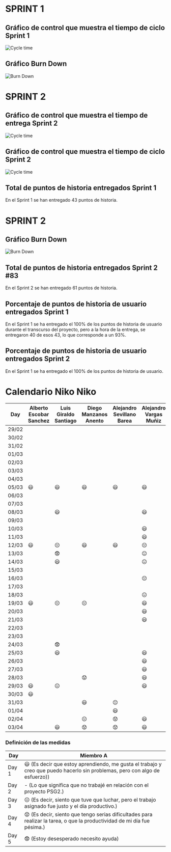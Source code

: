 # SPRINT 1
## Gráfico de control que muestra el tiempo de ciclo Sprint 1

![Cycle time ](../../frontend/src/static/images/Cycle%20time.JPG)

## Gráfico Burn Down 

![Burn Down](../../frontend/src/static/images/BurnDown%20Chart%20Sprint1.png)

# SPRINT 2
## Gráfico de control que muestra el tiempo de entrega Sprint 2

![Cycle time ](../../frontend/src/static/images/Cycle%20time2.jpg)

## Gráfico de control que muestra el tiempo de ciclo Sprint 2

![Cycle time ](../../frontend/src/static/images/Ciclo%20Sprint%202.JPG)

## Total de puntos de historia entregados Sprint 1 
En el Sprint 1 se han entregado 43 puntos de historia.

# SPRINT 2

## Gráfico Burn Down 

![Burn Down](../../frontend/src/static/images/BurnDown%20Chart%20Sprint2.png)

## Total de puntos de historia entregados Sprint 2 #83
En el Sprint 2 se han entregado 61 puntos de historia.


## Porcentaje de puntos de historia de usuario entregados Sprint 1
En el Sprint 1 se ha entregado el 100% de los puntos de historia de usuario durante el transcurso del proyecto, pero a la hora de la entrega, se entregaron 40 de esos 43, lo que corresponde a un 93%.

## Porcentaje de puntos de historia de usuario entregados Sprint 2
En el Sprint 1 se ha entregado el 100% de los puntos de historia de usuario.

# Calendario Niko Niko

| Day           | Alberto Escobar Sanchez   | Luis Giraldo Santiago     | Diego Manzanos Anento     | Alejandro Sevillano Barea     | Alejandro Vargas Muñiz     |
| ------------- | ------------- | -------------  | -------------  | -------------  | -------------  |
| 29/02|    |    |    |    |    |
| 30/02|    |    |    |    |    |
| 31/02|    |    |    |    |    |
| 01/03|    |    |    |    |    |
| 02/03|    |    |    |    |    |
| 03/03|    |    |    |    |    |
| 04/03|    |    |    |    |    |
| 05/03|:smiley:    | :smiley:   |  :smiley:  |  :smiley:   |  :smiley:  |
| 06/03|    |    |    |    |    |
| 07/03|    |    |    |    |    |
| 08/03|    | :smiley:   |    |    | :smiley:   |
| 09/03|    |    |    |    |    |
| 10/03|    |    |    |    |  :smiley:  |
| 11/03|    |    |    |    |  :smiley:  |
| 12/03|:smiley:    | :neutral_face:   | :smiley:   | :smiley:   |  :neutral_face:  |
| 13/03|    | :fearful:    |    |    | :neutral_face:   |
| 14/03|    |  :smiley:  |    |    |  :neutral_face:  |
| 15/03|    |    |    |    |    |
| 16/03|    |    |    |    | :neutral_face:   |
| 17/03|    |    |    |    |    |
| 18/03|    |    |    |    |  :neutral_face:  |
| 19/03|:smiley:    | :neutral_face:   |  :neutral_face:  |    |  :smiley:  |
| 20/03|    |    |    |    | :smiley:   |
| 21/03|    |    |    |    |  :smiley:  |
| 22/03|    |    |    |    |    |
| 23/03|    |    |    |    |    |
| 24/03|    |  :fearful:    |    |    |    |
| 25/03|    |  :smiley:  |    |    |  :smiley:  |
| 26/03|    |    |    |    |  :smiley:  |
| 27/03|    |    |    |    | :smiley:   |
| 28/03|    |    |  :worried:  |    | :smiley:   |
| 29/03|:smiley:    | :neutral_face:    |    |    |  :smiley:  |
| 30/03|:smiley:    |    |    |    |    |
| 31/03|    |    |  :smiley:  | :neutral_face:   |    |
| 01/04|    |    |    | :smiley:   |    |
| 02/04|    |    |  :neutral_face:  | :worried:   |  :smiley:  |
| 03/04|    | :smiley:   | :worried:   | :worried:    |  :smiley:  |

### Definición de las medidas 

| Day           | Miembro A  |
| ------------- | ------------- |
| Day 1         |    :smiley: (Es decir que estoy aprendiendo, me gusta el trabajo y creo que puedo hacerlo sin problemas, pero con algo de esfuerzo)) |
| Day 2         |    - (Lo que significa que no trabajé en relación con el proyecto PSG2.)           |
| Day 3         |    :neutral_face:  (Es decir, siento que tuve que luchar, pero el trabajo asignado fue justo y el día productivo.)          |
| Day 4         |    :worried: (Es decir, siento que tengo serias dificultades para realizar la tarea, o que la productividad de mi día fue pésima.)           |
| Day 5         |    :fearful:   (Estoy desesperado necesito ayuda)        |

